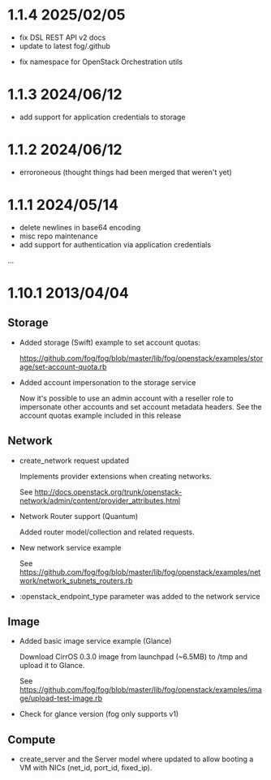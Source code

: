 # 1.1.4 2025/02/05

* fix DSL REST API v2 docs
* update to latest fog/.github
- fix namespace for OpenStack Orchestration utils

# 1.1.3 2024/06/12

* add support for application credentials to storage

# 1.1.2 2024/06/12

* erroroneous (thought things had been merged that weren't yet)

# 1.1.1 2024/05/14

* delete newlines in base64 encoding
* misc repo maintenance
* add support for authentication via application credentials

...

# 1.10.1 2013/04/04

## Storage

* Added storage (Swift) example to set account quotas:

  https://github.com/fog/fog/blob/master/lib/fog/openstack/examples/storage/set-account-quota.rb

* Added account impersonation to the storage service

  Now it's possible to use an admin account with a reseller
  role to impersonate other accounts and set account metadata
  headers. See the account quotas example included in this release

## Network

* create_network request updated

  Implements provider extensions when creating networks.

  See http://docs.openstack.org/trunk/openstack-network/admin/content/provider_attributes.html

* Network Router support (Quantum)

  Added router model/collection and related requests.

* New network service example

  See https://github.com/fog/fog/blob/master/lib/fog/openstack/examples/network/network_subnets_routers.rb

* :openstack_endpoint_type parameter was added to the network service

## Image

* Added basic image service example (Glance)

  Download CirrOS 0.3.0 image from launchpad (~6.5MB) to /tmp
  and upload it to Glance.

  See https://github.com/fog/fog/blob/master/lib/fog/openstack/examples/image/upload-test-image.rb

* Check for glance version (fog only supports v1)

## Compute

* create_server and the Server model where updated to allow booting a VM
  with NICs (net_id, port_id, fixed_ip).
